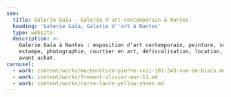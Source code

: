 ```yaml
---
seo:
  title: Galerie Gaïa - Galerie d'art contemporain à Nantes
  heading: 'Galerie Gaïa, Galerie d''art à Nantes'
  type: website
  description: >-
    Galerie Gaïa à Nantes : exposition d’art contemporain, peinture, sculpture,
    estampe, photographie, courtier en art, défiscalisation, location, prêt
    avant achat.
carousel:
  - work: content/works/muckensturm-pierre-xxii-101-343-vue-de-biais.md
  - work: content/works/fremont-olivier-mur-11.md
  - work: content/works/carre-laure-yellow-shoes.md
---
```






